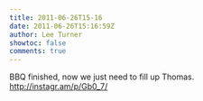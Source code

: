 ```yaml
---
title: 2011-06-26T15-16
date: 2011-06-26T15:16:59Z
author: Lee Turner
showtoc: false
comments: true
---
```


BBQ finished, now we just need to fill up Thomas.  http://instagr.am/p/Gb0_7/

